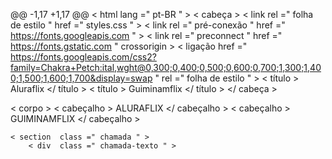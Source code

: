 @@ -1,17 +1,17 @@
< html  lang =" pt-BR " >
< cabeça >
    < link  rel =" folha de estilo " href =" styles.css " >
    < link  rel =" pré-conexão " href =" https://fonts.googleapis.com " >
    < link  rel =" preconnect " href =" https://fonts.gstatic.com " crossorigin >
    < ligação
        href =" https://fonts.googleapis.com/css2?family=Chakra+Petch:ital,wght@0,300;0,400;0,500;0,600;0,700;1,300;1,400;1,500;1,600;1,700&display=swap "
        rel =" folha de estilo " >
    < título > Aluraflix </ título >
    < título > Guiminamflix </ título >
</ cabeça >

< corpo >
    < cabeçalho > ALURAFLIX </ cabeçalho >
    < cabeçalho > GUIMINAMFLIX ​​</ cabeçalho >

    < section  class =" chamada " >
        < div  class =" chamada-texto " >
